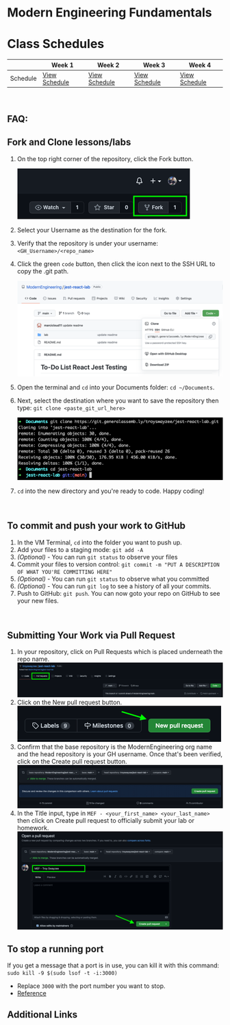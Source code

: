 # Modern Engineering Fundamentals


# Class Schedules

|          | Week 1                    | Week 2                    | Week 3                    | Week 4                    |
| -------- | ------------------------- | ------------------------- | ------------------------- | ------------------------- |
| Schedule | [View Schedule](./resources/week1.md) | [View Schedule](./resources/week2.md) | [View Schedule](./resources/week3.md) | [View Schedule](./resources/week4.md) |

<br>

## FAQ:

## Fork and Clone lessons/labs

1. On the top right corner of the repository, click the Fork button.

   ![](./assets/fork.png)

2. Select your Username as the destination for the fork.

3. Verify that the repository is under your username: `<GH_Username>/<repo_name>`

4. Click the green `code` button, then click the icon next to the SSH URL to copy the .git path.

   ![](./assets/ssh.png)

5. Open the terminal and `cd` into your Documents folder: `cd ~/Documents`.

6. Next, select the destination where you want to save the repository then type: `git clone <paste_git_url_here>`

   ![](./assets/git_clone.png)

7. `cd` into the new directory and you're ready to code. Happy coding!

   <br>

## To commit and push your work to GitHub

1. In the VM Terminal, `cd` into the folder you want to push up.
2. Add your files to a staging mode: `git add -A`
3. _(Optional)_ - You can run `git status` to observe your files
4. Commit your files to version control: `git commit -m "PUT A DESCRIPTION OF WHAT YOU'RE COMMITTING HERE"`
5. _(Optional)_ - You can run `git status` to observe what you committed
6. _(Optional)_ - You can run `git log` to see a history of all your commits.
7. Push to GitHub: `git push`. You can now goto your repo on GitHub to see your new files.

<!-- NOTE - if you get an error, try `git push origin main`. Your primary branch will be named `master` or `main`. -->

   <!-- You can now goto your repo on GitHub to see your new files. NOTE - if you do not see your updates, please select the dropdown menu on the top right (it'll probably say "Main") and select the "Master" branch. -->

<br>

## Submitting Your Work via Pull Request

1. In your repository, click on Pull Requests which is placed underneath the repo name.
   ![](./assets/pull_requests.png)
2. Click on the New pull request button.
   ![](./assets/new_pr.png)
3. Confirm that the base repository is the ModernEngineering org name and the head repository is your GH username. Once that's been verified, click on the Create pull request button.
   ![](./assets/create_pr1.png)
4. In the Title input, type in `MEF - <your_first_name> <your_last_name>` then click on Create pull request to officially submit your lab or homework.
   ![](./assets/create_pr2.png)

## To stop a running port

If you get a message that a port is in use, you can kill it with this command: `sudo kill -9 $(sudo lsof -t -i:3000)`

- Replace `3000` with the port number you want to stop.
- [Reference](https://tecadmin.net/kill-process-on-specific-port/)

## Additional Links
